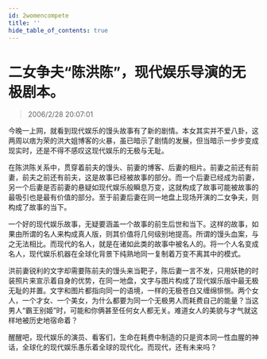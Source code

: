 ```yaml
---
id: 2womencompete
title: ''
hide_table_of_contents: true
---
```


# 二女争夫“陈洪陈”，现代娱乐导演的无极剧本。

> 2006/2/28 20:07:01

今晚一上网，就看到现代娱乐的馒头故事有了新的剧情。本女其实并不爱八卦，这两周以痞为荣的洪大姐博客的火暴，虽已暗示了剧情的发展，但当暗示一步步变成现实时，还是不得不感叹这现代娱乐的无极与无耻。
 
在陈洪陈关系中，贯穿着前夫的馒头、前妻的博客、后妻的相片。前妻之前还有前妻，前夫之前还有前夫，这是故事已经被故事的部分。而一个后妻已经成为前妻，另一个后妻是否前妻的悬疑如现代娱乐般瞬息万变，这就构成了故事可能被故事的最吸引也是最有价值的部分。至于前妻后妻在同一地盘上现场开演的二女争夫，则构成了故事的当下。

一个好的现代娱乐故事，无疑要涵盖一个故事的前生后世和当下。这样的故事，如果由所谓的名人来构成真人版，则其价值将几何级别地提高。所谓的馒头血案，与之无法相比。而现代的名人，就是在诸如此类的故事中被名人的。将一个人名变成名人，现代娱乐机器在全球化背景下纯熟地同一复制着万变不离其中的模式。

洪前妻锐利的文字却需要陈前夫的馒头来当靶子，陈后妻一言不发，只用妖艳的时装照片来宣示着自身的优势，在同一地盘，文字与图片构成了现代娱乐版中最无极无耻的并置。文字和图片都指向同一的语境，一样的无极苍白又缠绵悱恻。两个女人，一个才女、一个美女，为什么都要为同一个无极男人而耗费自己的能量？当这男人“霸王别姬”时，可能和你俩甚至任何女人都无关。难道女人的美貌与才气就这样地被历史地宿命着？

醒醒吧，现代娱乐的演员、看客们，生命在耗费中制造的只是资本同一性血腥的神话，全球化的现代娱乐愚乐着全球的现代化。而现代，还有未来吗？